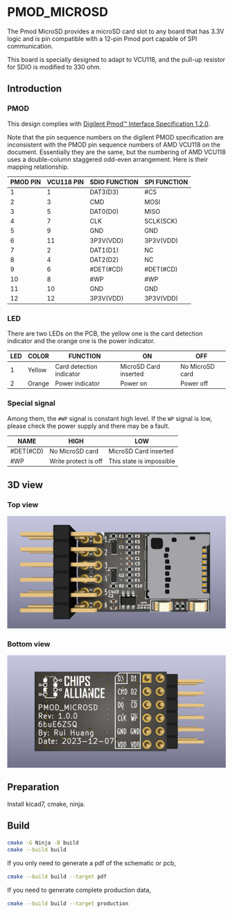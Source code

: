 # PMOD_MICROSD

The Pmod MicroSD provides a microSD card slot to any board that has 3.3V logic
and is pin compatible with a 12-pin Pmod port capable of SPI communication.

This board is specially designed to adapt to VCU118, and the pull-up resistor
for SDIO is modified to 330 ohm.

## Introduction

### PMOD

This design complies with [Digilent Pmod™ Interface Specification 1.2.0](https://digilent.com/reference/_media/reference/pmod/pmod-interface-specification-1_2_0.pdf).

Note that the pin sequence numbers on the digilent PMOD specification are
inconsistent with the PMOD pin sequence numbers of AMD VCU118 on the document.
Essentially they are the same, but the numbering of AMD VCU118 uses a
double-column staggered odd-even arrangement.
Here is their mapping relationship.

| PMOD PIN | VCU118 PIN | SDIO FUNCTION | SPI FUNCTION |
| -------- | ---------- | ------------- | ------------ |
| 1        | 1          | DAT3(D3)      | #CS          |
| 2        | 3          | CMD           | MOSI         |
| 3        | 5          | DAT0(D0)      | MISO         |
| 4        | 7          | CLK           | SCLK(SCK)    |
| 5        | 9          | GND           | GND          |
| 6        | 11         | 3P3V(VDD)     | 3P3V(VDD)    |
| 7        | 2          | DAT1(D1)      | NC           |
| 8        | 4          | DAT2(D2)      | NC           |
| 9        | 6          | #DET(#CD)     | #DET(#CD)    |
| 10       | 8          | #WP           | #WP          |
| 11       | 10         | GND           | GND          |
| 12       | 12         | 3P3V(VDD)     | 3P3V(VDD)    |

### LED

There are two LEDs on the PCB, the yellow one is the card detection indicator
and the orange one is the power indicator.

| LED | COLOR  |         FUNCTION         |          ON           |       OFF       |
| --- | ------ | ------------------------ | --------------------- | --------------- |
| 1   | Yellow | Card detection indicator | MicroSD Card inserted | No MicroSD card |
| 2   | Orange | Power indicator          | Power on              | Power off       |

### Special signal

Among them, the ``#WP`` signal is constant high level. If the ``WP`` signal is
low, please check the power supply and there may be a fault.

|   NAME    |         HIGH         |           LOW            |
| --------- | -------------------- | ------------------------ |
| #DET(#CD) | No MicroSD card      | MicroSD Card inserted    |
| #WP       | Write protect is off | This state is impossible |

## 3D view

### Top view

![3D VIEW TOP](./image/pmod_microsd_3d_top.png)

### Bottom view

![3D VIEW BOTTOM](./image/pmod_microsd_3d_bot.png)

## Preparation

Install kicad7, cmake, ninja.

## Build

```bash
cmake -G Ninja -B build
cmake --build build
```

If you only need to generate a pdf of the schematic or pcb,

```bash
cmake --build build --target pdf
```

If you need to generate complete production data,

```bash
cmake --build build --target production
```
